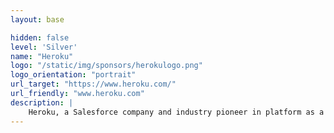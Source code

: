```yaml
---
layout: base

hidden: false
level: 'Silver'
name: "Heroku"
logo: "/static/img/sponsors/herokulogo.png"
logo_orientation: "portrait"
url_target: "https://www.heroku.com/"
url_friendly: "www.heroku.com"
description: |
	Heroku, a Salesforce company and industry pioneer in platform as a service (PaaS), enables developers to build and run applications entirely in the cloud, without the need to purchase or maintain any servers or software. Over 7 million apps, including ones from Product Hunt, Casper and Citrix run on Heroku. With support for the most popular languages such as Python, Ruby and Node.js, high-scale data services including Postgres, Redis and Kafka, and an add-ons ecosystem featuring over 150 cloud application services, Heroku provides companies from startups to Fortune 500 enterprises with a faster and more effective way to create, deploy and manage beautiful apps in the cloud.
---
```

